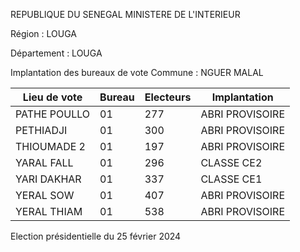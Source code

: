 REPUBLIQUE DU SENEGAL MINISTERE DE L'INTERIEUR

Région : LOUGA

Département : LOUGA

Implantation des bureaux de vote Commune : NGUER MALAL

| Lieu de vote | Bureau | Electeurs | Implantation |
| - | - | - | - |
| PATHE POULLO | 01 | 277 | ABRI PROVISOIRE |
| PETHIADJI | 01 | 300 | ABRI PROVISOIRE |
| THIOUMADE 2 | 01 | 197 | ABRI PROVISOIRE |
| YARAL FALL | 01 | 296 | CLASSE CE2 |
| YARI DAKHAR | 01 | 337 | CLASSE CE1 |
| YERAL SOW | 01 | 407 | ABRI PROVISOIRE |
| YERAL THIAM | 01 | 538 | ABRI PROVISOIRE |

<!-- PageNumber="17/26" -->

Election présidentielle du 25 février 2024
